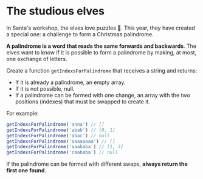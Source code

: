 # The studious elves

In Santa's workshop, the elves love puzzles 🧠. This year, they have created a special one: a challenge to form a Christmas palindrome.

**A palindrome is a word that reads the same forwards and backwards**. The elves want to know if it is possible to form a palindrome by making, at most, one exchange of letters.

Create a function `getIndexsForPalindrome` that receives a string and returns:

- If it is already a palindrome, an empty array.
- If it is not possible, null.
- If a palindrome can be formed with one change, an array with the two positions (indexes) that must be swapped to create it.

For example:

```js
getIndexsForPalindrome('anna') // []
getIndexsForPalindrome('abab') // [0, 1]
getIndexsForPalindrome('abac') // null
getIndexsForPalindrome('aaaaaaaa') // []
getIndexsForPalindrome('aaababa') // [1, 3]
getIndexsForPalindrome('caababa') // null
```

If the palindrome can be formed with different swaps, **always return the first one found**.